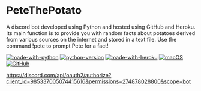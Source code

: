 # PeteThePotato

A discord bot developed using Python and hosted using GitHub and Heroku. Its main function is to provide you with random facts about potatoes derived from various sources on the internet and stored in a text file. Use the command !pete to prompt Pete for a fact!

[![made-with-python](https://img.shields.io/badge/Made%20with-Python-1f425f.svg)](https://www.python.org/) [![python-version](https://img.shields.io/badge/Python-3.9.1-blue.svg)](https://shields.io/) [![made-with-heroku](https://img.shields.io/badge/Made%20with-Heroku-5D3FD3.svg)](https://www.heroku.com) [![macOS](https://svgshare.com/i/ZjP.svg)](https://svgshare.com/i/ZjP.svg) [![GitHub](https://badgen.net/badge/icon/github?icon=github&label)](https://github.com/sammurraytuesta)

https://discord.com/api/oauth2/authorize?client_id=985337005074415616&permissions=274878028800&scope=bot
